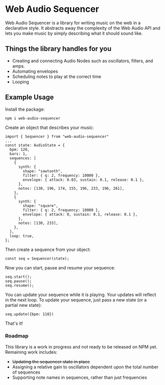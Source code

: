 # Web Audio Sequencer

Web Audio Sequencer is a library for writing music on the web in a declarative style. It abstracts away the complexity of the Web Audio API and lets you make music by simply describing what it should sound like.

## Things the library handles for you

- Creating and connecting Audio Nodes such as oscillators, filters, and amps.
- Automating envelopes
- Scheduling notes to play at the correct time
- Looping

## Example Usage

Install the package:

```
npm i web-audio-sequencer
```

Create an object that describes your music:

```
import { Sequencer } from "web-audio-sequencer"
...
const state: AudioState = {
  bpm: 120,
  bars: 1,
  sequences: [
    {
      synth: {
        shape: "sawtooth",
        filter: { q: 2, frequency: 10000 },
        envelope: { attack: 0.03, sustain: 0.1, release: 0.1 },
      },
      notes: [130, 196, 174, 155, 196, 233, 196, 261],
    },
    {
      synth: {
        shape: "square",
        filter: { q: 2, frequency: 10000 },
        envelope: { attack: 0, sustain: 0.1, release: 0.1 },
      },
      notes: [130, 233],
    },
  ],
  loop: true,
};
```

Then create a sequence from your object:

```
const seq = Sequencer(state);
```

Now you can start, pause and resume your sequence:

```
seq.start();
seq.pause();
seq.resume();
```

You can update your sequence while it is playing. Your updates will reflect in the next loop. To update your sequence, just pass a new state (or a partial new state):

```
seq.update({bpm: 110})
```

That's it!

### Roadmap

This library is a work in progress and not ready to be released on NPM yet. Remaining work includes:

- ~~Updating the sequencer state in place~~
- Assigning a relative gain to oscillators dependent upon the total number of sequences
- Supporting note names in sequences, rather than just frequencies
